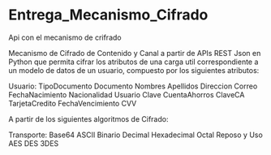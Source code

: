 # Entrega_Mecanismo_Cifrado
Api con el mecanismo de crifrado

Mecanismo de Cifrado de Contenido y Canal a partir de APIs REST Json en Python que permita cifrar los atributos de una carga util correspondiente a un modelo de datos de un usuario, compuesto por los siguientes atributos:

Usuario:
    TipoDocumento
    Documento
    Nombres
    Apellidos
    Direccion
    Correo
    FechaNacimiento
    Nacionalidad
    Usuario
    Clave
    CuentaAhorros
    ClaveCA
    TarjetaCredito
    FechaVencimiento
    CVV

A partir de los siguientes algoritmos de Cifrado:

Transporte:
    Base64
    ASCII
    Binario
    Decimal
    Hexadecimal
    Octal
Reposo y Uso
    AES
    DES
    3DES
